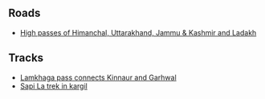 ## Roads
-	[High passes of Himanchal, Uttarakhand, Jammu & Kashmir and Ladakh](references/north-india-hi-passes.pdf)
## Tracks
-	[Lamkhaga pass connects Kinnaur and Garhwal](https://raachotrekkers.com/lamkhaga-pass-trek)
-	[Sapi La trek in kargil](http://ai.stanford.edu/~latombe/mountain/photo/india-summer-2019/trek-mulbekh-rangdum-1.htm)